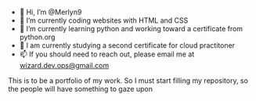 - 👋 Hi, I’m @Merlyn9
- 👀 I’m currently coding websites with HTML and CSS
- 🌱 I’m currently learning python and working toward a certificate from python.org
- 💞️ I am currently studying a second certificate for cloud practitoner
- 📫 If you should need to reach out, please email me at wizard.dev.ops@gmail.com

This is to be a portfolio of my work.  So I must start filling my repository, so the people will have something to gaze upon

